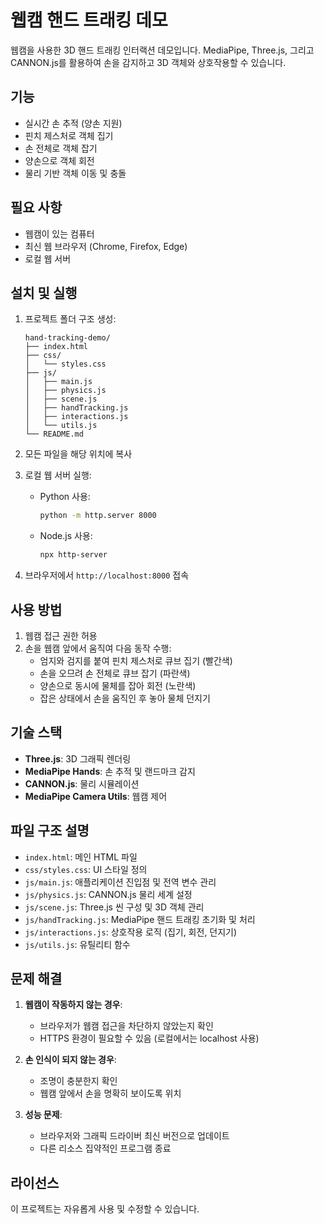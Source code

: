 # 웹캠 핸드 트래킹 데모

웹캠을 사용한 3D 핸드 트래킹 인터랙션 데모입니다. MediaPipe, Three.js, 그리고 CANNON.js를 활용하여 손을 감지하고 3D 객체와 상호작용할 수 있습니다.

## 기능

- 실시간 손 추적 (양손 지원)
- 핀치 제스처로 객체 집기
- 손 전체로 객체 잡기
- 양손으로 객체 회전
- 물리 기반 객체 이동 및 충돌

## 필요 사항

- 웹캠이 있는 컴퓨터
- 최신 웹 브라우저 (Chrome, Firefox, Edge)
- 로컬 웹 서버

## 설치 및 실행

1. 프로젝트 폴더 구조 생성:
   ```
   hand-tracking-demo/
   ├── index.html
   ├── css/
   │   └── styles.css
   ├── js/
   │   ├── main.js
   │   ├── physics.js
   │   ├── scene.js
   │   ├── handTracking.js
   │   ├── interactions.js
   │   └── utils.js
   └── README.md
   ```

2. 모든 파일을 해당 위치에 복사

3. 로컬 웹 서버 실행:
   - Python 사용:
     ```bash
     python -m http.server 8000
     ```
   - Node.js 사용:
     ```bash
     npx http-server
     ```

4. 브라우저에서 `http://localhost:8000` 접속

## 사용 방법

1. 웹캠 접근 권한 허용
2. 손을 웹캠 앞에서 움직여 다음 동작 수행:
   - 엄지와 검지를 붙여 핀치 제스처로 큐브 집기 (빨간색)
   - 손을 오므려 손 전체로 큐브 잡기 (파란색)
   - 양손으로 동시에 물체를 잡아 회전 (노란색)
   - 잡은 상태에서 손을 움직인 후 놓아 물체 던지기

## 기술 스택

- **Three.js**: 3D 그래픽 렌더링
- **MediaPipe Hands**: 손 추적 및 랜드마크 감지
- **CANNON.js**: 물리 시뮬레이션
- **MediaPipe Camera Utils**: 웹캠 제어

## 파일 구조 설명

- `index.html`: 메인 HTML 파일
- `css/styles.css`: UI 스타일 정의
- `js/main.js`: 애플리케이션 진입점 및 전역 변수 관리
- `js/physics.js`: CANNON.js 물리 세계 설정
- `js/scene.js`: Three.js 씬 구성 및 3D 객체 관리
- `js/handTracking.js`: MediaPipe 핸드 트래킹 초기화 및 처리
- `js/interactions.js`: 상호작용 로직 (집기, 회전, 던지기)
- `js/utils.js`: 유틸리티 함수

## 문제 해결

1. **웹캠이 작동하지 않는 경우**:
   - 브라우저가 웹캠 접근을 차단하지 않았는지 확인
   - HTTPS 환경이 필요할 수 있음 (로컬에서는 localhost 사용)

2. **손 인식이 되지 않는 경우**:
   - 조명이 충분한지 확인
   - 웹캠 앞에서 손을 명확히 보이도록 위치

3. **성능 문제**:
   - 브라우저와 그래픽 드라이버 최신 버전으로 업데이트
   - 다른 리소스 집약적인 프로그램 종료

## 라이선스

이 프로젝트는 자유롭게 사용 및 수정할 수 있습니다.
